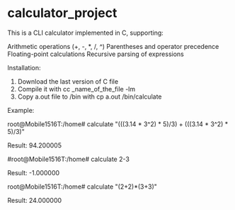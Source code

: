 # calculator_project
This is a CLI calculator implemented in C, supporting:

Arithmetic operations (+, -, *, /, ^)
Parentheses and operator precedence
Floating-point calculations
Recursive parsing of expressions

Installation:
1. Download the last version of C file
2. Compile it with cc _name_of_the_file -lm
3. Copy a.out file to /bin with cp a.out /bin/calculate

Example:

root@Mobile1516T:/home# calculate "(((3.14 * 3^2) * 5)/3) + (((3.14 * 3^2) * 5)/3)"

Result: 94.200005

#root@Mobile1516T:/home# calculate 2-3

Result: -1.000000

root@Mobile1516T:/home# calculate "(2+2)*(3+3)"

Result: 24.000000
